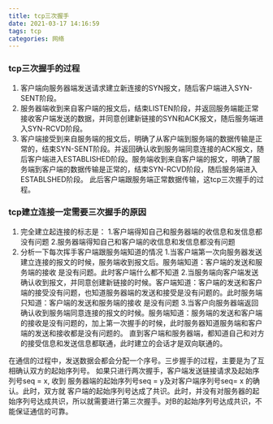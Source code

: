 ```yaml
---
title: tcp三次握手
date: 2021-03-17 14:16:59
tags: tcp
categories: 网络
---
```


### tcp三次握手的过程

1. 客户端向服务器端发送请求建立新连接的SYN报文，随后客户端进入SYN-SENT阶段。
2. 服务器端收到来自客户端的报文后，结束LISTEN阶段，并返回服务端能正常接收客户端发送的数据，并同意创建新链接的SYN和ACK报文，随后服务端进入SYN-RCVD阶段。
3. 客户端接受到来自服务端的报文后，明确了从客户端到服务端的数据传输是正常的，结束SYN-SENT阶段。并返回确认收到服务端同意连接的ACK报文，随后客户端进入ESTABLISHED阶段。服务端收到来自客户端的报文，明确了服务端到客户端的数据传输是正常的，结束SYN-RCVD阶段，随后服务端进入ESTABLSHED阶段。
此后客户端跟服务端正常数据传输，这tcp三次握手的过程。


### tcp建立连接一定需要三次握手的原因
1. 完全建立起连接的标志是：
    1.客户端得知自己和服务器端的收信息和发信息都没有问题
    2.服务器端得知自己和客户端的收信息和发信息都没有问题
2. 分析一下每次挥手客户端跟服务端知道的情况
    1.当客户端第一次向服务器发送建立连接的报文的时候，服务端收到报文后。服务端知道：客户端的发送和服务端的接收
是没有问题。此时客户端什么都不知道
    2.当服务端向客户端发送确认收到报文，并同意创建新链接的时候。客户端知道：客户端的发送和客户端的接受没有问题，也知道服务器端的发送和接受是没有问题的。此时服务端只知道：客户端的发送和服务端的接收
是没有问题
    3.当客户向服务器端返回确认收到服务端同意连接的报文的时候。服务端知道：服务端的发送和客户端的接收是没有问题的，加上第一次握手的时候，此时服务器知道服务端和客户端的发送和接收都是没有问题的。
直到客户端和服务器端，都知道自己和对方的接受信息和发送信息都联通，此时建立的会话才是双向联通的。

在通信的过程中，发送数据会都会分配一个序号。三步握手的过程，主要是为了互相确认双方的起始序列号。
如果只进行两次握手，客户端发送链接请求及起始序列号seq = x, 收到 服务器端的起始序列号seq = y及对客户端序列号seq= x 的确认。此时，双方就 客户端的起始序列号达成了共识。此时，并没有对服务器的起始序列号达成共识，所以就需要进行第三次握手。对B的起始序列号达成共识，不能保证通信的可靠。

